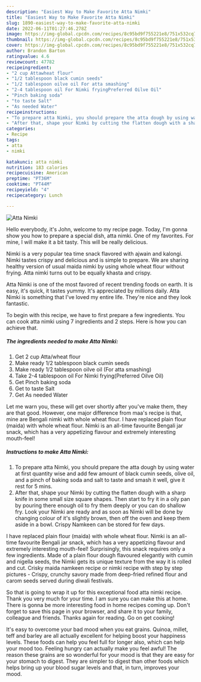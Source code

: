 ```yaml
---
description: "Easiest Way to Make Favorite Atta Nimki"
title: "Easiest Way to Make Favorite Atta Nimki"
slug: 1890-easiest-way-to-make-favorite-atta-nimki
date: 2022-06-11T01:27:46.278Z
image: https://img-global.cpcdn.com/recipes/8c95bd9f755221e8/751x532cq70/atta-nimki-recipe-main-photo.jpg
thumbnail: https://img-global.cpcdn.com/recipes/8c95bd9f755221e8/751x532cq70/atta-nimki-recipe-main-photo.jpg
cover: https://img-global.cpcdn.com/recipes/8c95bd9f755221e8/751x532cq70/atta-nimki-recipe-main-photo.jpg
author: Brandon Barton
ratingvalue: 4.6
reviewcount: 47782
recipeingredient:
- "2 cup Attawheat flour"
- "1/2 tablespoon black cumin seeds"
- "1/2 tablespoon oilve oil For atta smashing"
- "2-4 tablespoon oil For Nimki fryingPreferred Oilve Oil"
- "Pinch baking soda"
- "to taste Salt"
- "As needed Water"
recipeinstructions:
- "To prepare atta Nimki, you should prepare the atta dough by using water at first quantity wise and add few amount of black cumin seeds, olive oil, and a pinch of baking soda and salt to taste and smash it well, give it rest for 5 mins."
- "After that, shape your Nimki by cutting the flatten dough with a sharp knife in some small size square shapes. Then start to fry it in a oily pan by pouring there enough oil to fry them deeply or you can do shallow fry. Look your Nimki are ready and as soon as Nimki will be done by changing colour of it&#39;s slightly brown, then off the oven and keep them aside in a bowl. Crispy Namkeen can be stored for few days."
categories:
- Recipe
tags:
- atta
- nimki

katakunci: atta nimki 
nutrition: 183 calories
recipecuisine: American
preptime: "PT36M"
cooktime: "PT44M"
recipeyield: "4"
recipecategory: Lunch

---
```



![Atta Nimki](https://img-global.cpcdn.com/recipes/8c95bd9f755221e8/751x532cq70/atta-nimki-recipe-main-photo.jpg)

Hello everybody, it's John, welcome to my recipe page. Today, I'm gonna show you how to prepare a special dish, atta nimki. One of my favorites. For mine, I will make it a bit tasty. This will be really delicious.

Nimki is a very popular tea time snack flavored with ajwain and kalongi. Nimki tastes crispy and delicious and is simple to prepare. We are sharing healthy version of usual maida nimki by using whole wheat flour without frying. Atta nimki turns out to be equally khasta and crispy.

Atta Nimki is one of the most favored of recent trending foods on earth. It is easy, it's quick, it tastes yummy. It's appreciated by millions daily. Atta Nimki is something that I've loved my entire life. They're nice and they look fantastic.


To begin with this recipe, we have to first prepare a few ingredients. You can cook atta nimki using 7 ingredients and 2 steps. Here is how you can achieve that.

<!--inarticleads1-->

##### The ingredients needed to make Atta Nimki:

1. Get 2 cup Atta/wheat flour
1. Make ready 1/2 tablespoon black cumin seeds
1. Make ready 1/2 tablespoon oilve oil (For atta smashing)
1. Take 2-4 tablespoon oil For Nimki frying(Preferred Oilve Oil)
1. Get Pinch baking soda
1. Get to taste Salt
1. Get As needed Water


Let me warn you, these will get over shortly after you&#39;ve make them, they are that good. However, one major difference from maa&#39;s recipe is that, mine are Bengali nimki with whole wheat flour. I have replaced plain flour (maida) with whole wheat flour. Nimki is an all-time favourite Bengali jar snack, which has a very appetizing flavour and extremely interesting mouth-feel! 

<!--inarticleads2-->

##### Instructions to make Atta Nimki:

1. To prepare atta Nimki, you should prepare the atta dough by using water at first quantity wise and add few amount of black cumin seeds, olive oil, and a pinch of baking soda and salt to taste and smash it well, give it rest for 5 mins.
1. After that, shape your Nimki by cutting the flatten dough with a sharp knife in some small size square shapes. Then start to fry it in a oily pan by pouring there enough oil to fry them deeply or you can do shallow fry. Look your Nimki are ready and as soon as Nimki will be done by changing colour of it&#39;s slightly brown, then off the oven and keep them aside in a bowl. Crispy Namkeen can be stored for few days.


I have replaced plain flour (maida) with whole wheat flour. Nimki is an all-time favourite Bengali jar snack, which has a very appetizing flavour and extremely interesting mouth-feel! Surprisingly, this snack requires only a few ingredients. Made of a plain flour dough flavoured elegantly with cumin and nigella seeds, the Nimki gets its unique texture from the way it is rolled and cut. Crisky maida namkeen recipe or nimki recipe with step by step pictures - Crispy, crunchy savory made from deep-fried refined flour and carom seeds served during diwali festivals. 

So that is going to wrap it up for this exceptional food atta nimki recipe. Thank you very much for your time. I am sure you can make this at home. There is gonna be more interesting food in home recipes coming up. Don't forget to save this page in your browser, and share it to your family, colleague and friends. Thanks again for reading. Go on get cooking!

It's easy to overcome your bad mood when you eat grains. Quinoa, millet, teff and barley are all actually excellent for helping boost your happiness levels. These foods can help you feel full for longer also, which can help your mood too. Feeling hungry can actually make you feel awful! The reason these grains are so wonderful for your mood is that they are easy for your stomach to digest. They are simpler to digest than other foods which helps bring up your blood sugar levels and that, in turn, improves your mood.
